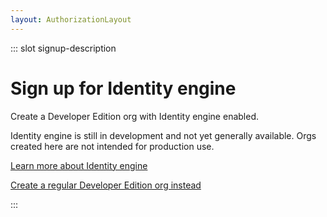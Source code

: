 ```yaml
---
layout: AuthorizationLayout
---
```


::: slot signup-description
 # Sign up for Identity engine

Create a Developer Edition org with Identity engine enabled.

Identity engine is still in development and not yet generally available. Orgs created here are not intended for production use.

<a href="https://developer.okta.com/docs/concepts/ie-intro/" target="_blank">Learn more about Identity engine</a>

<a href="/signup/">Create a regular Developer Edition org instead</a>

:::

<SignUpOiePreview />

